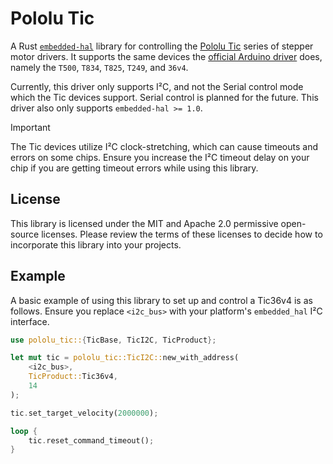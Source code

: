 # Pololu Tic
A Rust [`embedded-hal`](https://docs.rs/embedded-hal/latest/embedded_hal/) library for controlling the 
[Pololu Tic](https://www.pololu.com/tic) series of stepper motor drivers. It supports the same devices 
the [official Arduino driver](https://github.com/pololu/tic-arduino) does, namely the `T500`, `T834`, 
`T825`, `T249`, and `36v4`.

Currently, this driver only supports I²C, and not the Serial control mode which the Tic devices support. 
Serial control is planned for the future. This driver also only supports `embedded-hal >= 1.0`.

> [!IMPORTANT]
> The Tic devices utilize I²C clock-stretching, which can cause timeouts and errors on some chips. Ensure
> you increase the I²C timeout delay on your chip if you are getting timeout errors while using this library.

## License
This library is licensed under the MIT and Apache 2.0 permissive open-source licenses. Please review the terms 
of these licenses to decide how to incorporate this library into your projects.

## Example
A basic example of using this library to set up and control a Tic36v4 is as follows. Ensure you replace
`<i2c_bus>` with your platform's `embedded_hal` I²C interface.
```rust
use pololu_tic::{TicBase, TicI2C, TicProduct};

let mut tic = pololu_tic::TicI2C::new_with_address(
    <i2c_bus>,
    TicProduct::Tic36v4,
    14
);

tic.set_target_velocity(2000000);

loop {
    tic.reset_command_timeout();
}
```
